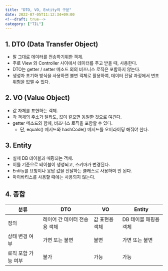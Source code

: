 ```yaml
---
title: "DTO, VO, Entity의 구분"
date: 2022-07-05T11:12:34+09:00
<!--draft: true-->
category: ["TIL"]
---
```


## 1. DTO (Data Transfer Object)

- 말 그대로 데이터를 전송하기위한 객체.
- 주로 View 와 Controller 사이에서 데이터를 주고 받을 때, 사용한다.
- DTO는 getter / setter 메소드 외의 비즈니스 로직은 포함하지 않는다.
- 생성자 초기화 방식을 사용하면 불변 객체로 활용하여, 데이터 전달 과정에서 변조 위험을 없앨 수 있다.

## 2. VO (Value Object)

- 값 자체를 표현하는 객체.
- 각 객체의 주소가 달라도, 값이 같으면 동일한 것으로 여긴다.
- getter 메소드와 함께, 비즈니스 로직을 포함할 수 있다.
    - 단, equals() 메서드와 hashCode() 메서드를 오버라이딩 해줘야 한다.

## 3. Entity

- 실제 DB 테이블과 매핑되는 객체.
- 이를 기준으로 테이블이 생성되고, 스키마가 변경된다.
- Entity를 요청이나 응답 값을 전달하는 클래스로 사용하며 안 된다.
- 마이바티스를 사용할 때에는 사용되지 않는다.

## 4. 종합

| 분류 | DTO | VO | Entity |
| --- | --- | --- | --- |
| 정의 | 레이어 간 데이터 전송용 객체 | 값 표현용 객체 | DB 테이블 매핑용 객체 |
| 상태 변경 여부 | 가변 또는 불변 | 불변 | 가변 또는 불변 |
| 로직 포함 가능 여부 | 불가 | 가능 | 가능 |

